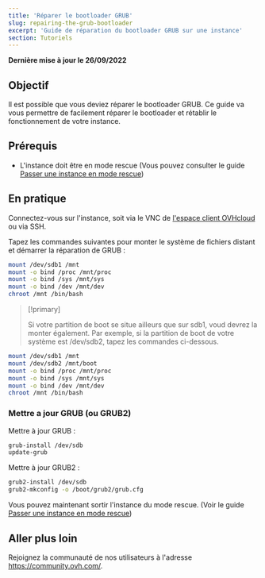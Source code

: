 ```yaml
---
title: 'Réparer le bootloader GRUB'
slug: repairing-the-grub-bootloader
excerpt: 'Guide de réparation du bootloader GRUB sur une instance'
section: Tutoriels
---
```


**Dernière mise à jour le 26/09/2022**

## Objectif

Il est possible que vous deviez réparer le bootloader GRUB. Ce guide va vous permettre de facilement réparer le bootloader et rétablir le fonctionnement de votre instance.

## Prérequis

- L'instance doit être en mode rescue (Vous pouvez consulter le guide [Passer une instance en mode rescue](../passer-une-instance-en-mode-rescue))

## En pratique

Connectez-vous sur l'instance, soit via le VNC de [l'espace client OVHcloud](https://www.ovh.com/auth/?action=gotomanager&from=https://www.ovh.com/fr/&ovhSubsidiary=fr) ou via SSH.

Tapez les commandes suivantes pour monter le système de fichiers distant et démarrer la réparation de GRUB :

```sh
mount /dev/sdb1 /mnt
mount -o bind /proc /mnt/proc
mount -o bind /sys /mnt/sys
mount -o bind /dev /mnt/dev
chroot /mnt /bin/bash
```

> [!primary]
>
> Si votre partition de boot se situe ailleurs que sur sdb1, voud devrez la monter également. 
> Par exemple, si la partition de boot de votre système est /dev/sdb2, tapez les commandes ci-dessous.
>

```sh
mount /dev/sdb1 /mnt
mount /dev/sdb2 /mnt/boot
mount -o bind /proc /mnt/proc
mount -o bind /sys /mnt/sys
mount -o bind /dev /mnt/dev
chroot /mnt /bin/bash
```

### Mettre a jour GRUB (ou GRUB2)

Mettre à jour GRUB :

```sh
grub-install /dev/sdb
update-grub
```

Mettre à jour GRUB2 :

```sh
grub2-install /dev/sdb
grub2-mkconfig -o /boot/grub2/grub.cfg
```

Vous pouvez maintenant sortir l'instance du mode rescue. (Voir le guide [Passer une instance en mode rescue](../passer-une-instance-en-mode-rescue))

## Aller plus loin

Rejoignez la communauté de nos utilisateurs à l'adresse <https://community.ovh.com/>.
